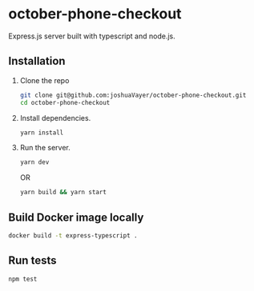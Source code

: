 # october-phone-checkout

Express.js server built with typescript and node.js.

## Installation

1. Clone the repo

   ```sh
   git clone git@github.com:joshuaVayer/october-phone-checkout.git
   cd october-phone-checkout
   ```

2. Install dependencies.

   ```sh
   yarn install
   ```

3. Run the server.

    ```sh
    yarn dev
    ```

    OR

    ```sh
    yarn build && yarn start
    ```

## Build Docker image locally

```sh
docker build -t express-typescript .
```

## Run tests

```sh
npm test
```